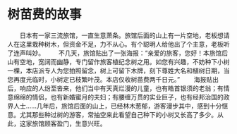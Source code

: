 # 树苗费的故事
　　日本有一家三流旅馆，一直生意萧条。旅馆后面的山上有一片空地，老板想请人在这里栽种树木，但资金不足，力不从心。有个聪明人给他出了个主意，老板听了连声叫妙。 
　　不几天，旅馆贴出了一张海报：“亲爱的旅客，您好！本旅馆后山有空地，宽阔而幽静，专门留作旅客植纪念树之用。如您有兴趣，不妨种下小树一棵，本店派专人为您拍照留念，树上可留下木牌，刻下尊姓大名和植树日期，当您再度光临时，小树定已枝繁叶茂。本店仅收树苗费两千日元。” 
　　海报贴出后，响应的人纷至沓来，他们当中有天真烂漫的儿童，也有皓首银须的老翁；有情意绵绵的情侣，也有新婚蜜月的夫妇；有腰缠万贯的实业巨子，也有经邦治国的政界人士……几年后，旅馆后面的山上，已经林木葱郁，游客漫步其中，感到十分惬意。尤其那些种过树的游客，常抽空来此看望自己种下的小树又长高了多少。从此，这家旅馆顾客盈门，生意兴旺。
 